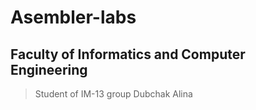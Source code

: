 # Asembler-labs

## Faculty of Informatics and Computer Engineering

> Student of IM-13 group Dubchak Alina
